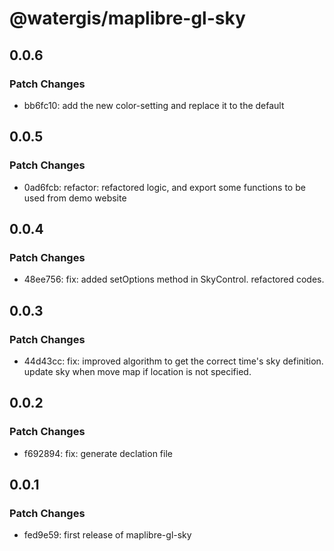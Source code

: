 # @watergis/maplibre-gl-sky

## 0.0.6

### Patch Changes

- bb6fc10: add the new color-setting and replace it to the default

## 0.0.5

### Patch Changes

- 0ad6fcb: refactor: refactored logic, and export some functions to be used from demo website

## 0.0.4

### Patch Changes

- 48ee756: fix: added setOptions method in SkyControl. refactored codes.

## 0.0.3

### Patch Changes

- 44d43cc: fix: improved algorithm to get the correct time's sky definition. update sky when move map if location is not specified.

## 0.0.2

### Patch Changes

- f692894: fix: generate declation file

## 0.0.1

### Patch Changes

- fed9e59: first release of maplibre-gl-sky
